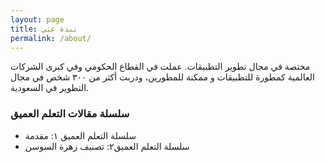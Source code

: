 ```yaml
---
layout: page
title: نبذة عني
permalink: /about/
---
```


مختصة في مجال تطوير التطبيقات. عملت في القطاع الحكومي وفي كبرى الشركات العالمية كمطورة للتطبيقات و ممكنة للمطورين، ودربت أكثر من ٣٠٠ شخص في مجال التطوير في السعودية.

### سلسلة مقالات التعلم العميق

- سلسلة التعلم العميق ١: مقدمة
- سلسلة التعلم العميق٢: تصنيف زهرة السوسن